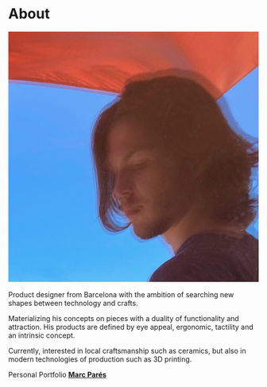 # About

![](../images/mrcprs.jpg)

Product designer from Barcelona with the ambition of searching new shapes between technology and crafts.

Materializing his concepts on pieces with a duality of functionality and attraction. His products are defined by eye appeal, ergonomic, tactility and an intrinsic concept.

Currently, interested in local craftsmanship such as ceramics, but also in modern technologies of production such as 3D printing.


Personal Portfolio **[Marc Parés](https://paresmarc.com/)**
